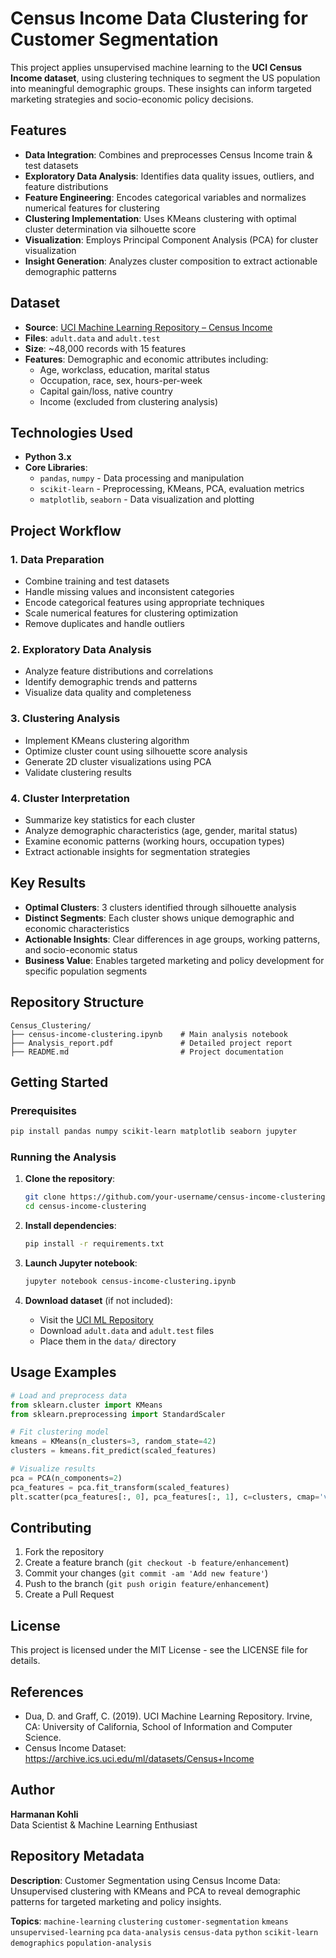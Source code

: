# Census Income Data Clustering for Customer Segmentation

This project applies unsupervised machine learning to the **UCI Census Income dataset**, using clustering techniques to segment the US population into meaningful demographic groups. These insights can inform targeted marketing strategies and socio-economic policy decisions.

## Features

- **Data Integration**: Combines and preprocesses Census Income train & test datasets
- **Exploratory Data Analysis**: Identifies data quality issues, outliers, and feature distributions
- **Feature Engineering**: Encodes categorical variables and normalizes numerical features for clustering
- **Clustering Implementation**: Uses KMeans clustering with optimal cluster determination via silhouette score
- **Visualization**: Employs Principal Component Analysis (PCA) for cluster visualization
- **Insight Generation**: Analyzes cluster composition to extract actionable demographic patterns

## Dataset

- **Source**: [UCI Machine Learning Repository – Census Income](https://archive.ics.uci.edu/ml/datasets/Census+Income)
- **Files**: `adult.data` and `adult.test`
- **Size**: ~48,000 records with 15 features
- **Features**: Demographic and economic attributes including:
  - Age, workclass, education, marital status
  - Occupation, race, sex, hours-per-week
  - Capital gain/loss, native country
  - Income (excluded from clustering analysis)

## Technologies Used

- **Python 3.x**
- **Core Libraries**:
  - `pandas`, `numpy` - Data processing and manipulation
  - `scikit-learn` - Preprocessing, KMeans, PCA, evaluation metrics
  - `matplotlib`, `seaborn` - Data visualization and plotting

## Project Workflow

### 1. Data Preparation
- Combine training and test datasets
- Handle missing values and inconsistent categories
- Encode categorical features using appropriate techniques
- Scale numerical features for clustering optimization
- Remove duplicates and handle outliers

### 2. Exploratory Data Analysis
- Analyze feature distributions and correlations
- Identify demographic trends and patterns
- Visualize data quality and completeness

### 3. Clustering Analysis
- Implement KMeans clustering algorithm
- Optimize cluster count using silhouette score analysis
- Generate 2D cluster visualizations using PCA
- Validate clustering results

### 4. Cluster Interpretation
- Summarize key statistics for each cluster
- Analyze demographic characteristics (age, gender, marital status)
- Examine economic patterns (working hours, occupation types)
- Extract actionable insights for segmentation strategies

## Key Results

- **Optimal Clusters**: 3 clusters identified through silhouette analysis
- **Distinct Segments**: Each cluster shows unique demographic and economic characteristics
- **Actionable Insights**: Clear differences in age groups, working patterns, and socio-economic status
- **Business Value**: Enables targeted marketing and policy development for specific population segments

## Repository Structure

```
Census_Clustering/
├── census-income-clustering.ipynb    # Main analysis notebook
├── Analysis_report.pdf               # Detailed project report
├── README.md                         # Project documentation

```

## Getting Started

### Prerequisites
```bash
pip install pandas numpy scikit-learn matplotlib seaborn jupyter
```

### Running the Analysis

1. **Clone the repository**:
   ```bash
   git clone https://github.com/your-username/census-income-clustering.git
   cd census-income-clustering
   ```

2. **Install dependencies**:
   ```bash
   pip install -r requirements.txt
   ```

3. **Launch Jupyter notebook**:
   ```bash
   jupyter notebook census-income-clustering.ipynb
   ```

4. **Download dataset** (if not included):
   - Visit the [UCI ML Repository](https://archive.ics.uci.edu/ml/datasets/Census+Income)
   - Download `adult.data` and `adult.test` files
   - Place them in the `data/` directory

## Usage Examples

```python
# Load and preprocess data
from sklearn.cluster import KMeans
from sklearn.preprocessing import StandardScaler

# Fit clustering model
kmeans = KMeans(n_clusters=3, random_state=42)
clusters = kmeans.fit_predict(scaled_features)

# Visualize results
pca = PCA(n_components=2)
pca_features = pca.fit_transform(scaled_features)
plt.scatter(pca_features[:, 0], pca_features[:, 1], c=clusters, cmap='viridis')
```

## Contributing

1. Fork the repository
2. Create a feature branch (`git checkout -b feature/enhancement`)
3. Commit your changes (`git commit -am 'Add new feature'`)
4. Push to the branch (`git push origin feature/enhancement`)
5. Create a Pull Request

## License

This project is licensed under the MIT License - see the LICENSE file for details.

## References

- Dua, D. and Graff, C. (2019). UCI Machine Learning Repository. Irvine, CA: University of California, School of Information and Computer Science.
- Census Income Dataset: https://archive.ics.uci.edu/ml/datasets/Census+Income

## Author

**Harmanan Kohli**  
Data Scientist & Machine Learning Enthusiast 

## Repository Metadata

**Description**: Customer Segmentation using Census Income Data: Unsupervised clustering with KMeans and PCA to reveal demographic patterns for targeted marketing and policy insights.

**Topics**: `machine-learning` `clustering` `customer-segmentation` `kmeans` `unsupervised-learning` `pca` `data-analysis` `census-data` `python` `scikit-learn` `demographics` `population-analysis`
